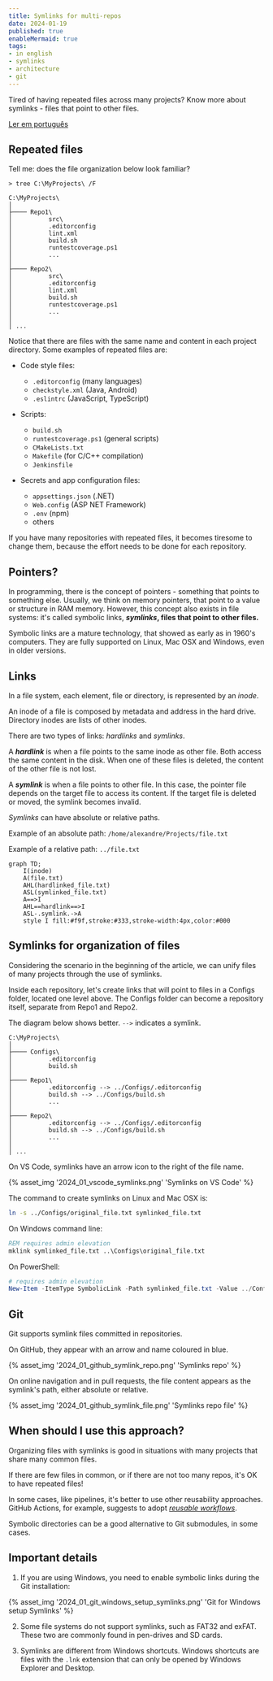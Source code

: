 ```yaml
---
title: Symlinks for multi-repos
date: 2024-01-19
published: true
enableMermaid: true
tags:
- in english
- symlinks
- architecture
- git
---
```

Tired of having repeated files across many projects? Know more about symlinks - files that point to other files.

<!-- excerpt -->

[Ler em português](../links-simbolicos-em-multi-repos)

## Repeated files

Tell me: does the file organization below look familiar?

```
> tree C:\MyProjects\ /F

C:\MyProjects\
│
├──── Repo1\
│          src\
│          .editorconfig
│          lint.xml
│          build.sh
│          runtestcoverage.ps1
│          ...
│
├──── Repo2\
│          src\
│          .editorconfig
│          lint.xml
│          build.sh
│          runtestcoverage.ps1
│          ...
│
│ ...
```

Notice that there are files with the same name and content in each project directory. Some examples of repeated files are:

- Code style files:
  - `.editorconfig` (many languages)
  - `checkstyle.xml` (Java, Android)
  - `.eslintrc` (JavaScript, TypeScript)

- Scripts:
  - `build.sh`
  - `runtestcoverage.ps1` (general scripts)
  - `CMakeLists.txt`
  - `Makefile` (for C/C++ compilation)
  - `Jenkinsfile`

- Secrets and app configuration files:
  - `appsettings.json` (.NET)
  - `Web.config` (ASP NET Framework)
  - `.env` (npm)
  - others

If you have many repositories with repeated files, it becomes tiresome to change them, because the effort needs to be done for each repository.

## Pointers?

In programming, there is the concept of pointers - something that points to something else. Usually, we think on memory pointers, that point to a value or structure in RAM memory. However, this concept also exists in file systems: it's called symbolic links, ***symlinks*, files that point to other files.**

Symbolic links are a mature technology, that showed as early as in 1960's computers. They are fully supported on Linux, Mac OSX and Windows, even in older versions.

## Links

In a file system, each element, file or directory, is represented by an *inode*.

An inode of a file is composed by metadata and address in the hard drive. Directory inodes are lists of other inodes.

There are two types of links: *hardlinks* and *symlinks*.

A ***hardlink*** is when a file points to the same inode as other file. Both access the same content in the disk. When one of these files is deleted, the content of the other file is not lost.

A ***symlink*** is when a file points to other file. In this case, the pointer file depends on the target file to access its content. If the target file is deleted or moved, the symlink becomes invalid.

*Symlinks* can have absolute or relative paths.

Example of an absolute path: `/home/alexandre/Projects/file.txt`

Example of a relative path: `../file.txt`

```mermaid
graph TD;
    I(inode)
    A(file.txt)
    AHL(hardlinked_file.txt)
    ASL(symlinked_file.txt)
    A==>I
    AHL==hardlink==>I
    ASL-.symlink.->A
    style I fill:#f9f,stroke:#333,stroke-width:4px,color:#000
```

## Symlinks for organization of files

Considering the scenario in the beginning of the article, we can unify files of many projects through the use of symlinks.

Inside each repository, let's create links that will point to files in a Configs folder, located one level above. The Configs folder can become a repository itself, separate from Repo1 and Repo2.

The diagram below shows better. `-->` indicates a symlink.

```
C:\MyProjects\
│
├──── Configs\
│          .editorconfig
│          build.sh
│
├──── Repo1\
│          .editorconfig --> ../Configs/.editorconfig
│          build.sh --> ../Configs/build.sh
│          ...
│
├──── Repo2\
│          .editorconfig --> ../Configs/.editorconfig
│          build.sh --> ../Configs/build.sh
│          ...
│
│ ...
```

On VS Code, symlinks have an arrow icon to the right of the file name.

{% asset_img '2024_01_vscode_symlinks.png' 'Symlinks on VS Code' %}

The command to create symlinks on Linux and Mac OSX is:

```bash
ln -s ../Configs/original_file.txt symlinked_file.txt
```

On Windows command line:

```bat
REM requires admin elevation
mklink symlinked_file.txt ..\Configs\original_file.txt
```

On PowerShell:

```ps1
# requires admin elevation
New-Item -ItemType SymbolicLink -Path symlinked_file.txt -Value ../Configs/original_file.txt
```

## Git

Git supports symlink files committed in repositories.

On GitHub, they appear with an arrow and name coloured in blue.

{% asset_img '2024_01_github_symlink_repo.png' 'Symlinks repo' %}

On online navigation and in pull requests, the file content appears as the symlink's path, either absolute or relative.

{% asset_img '2024_01_github_symlink_file.png' 'Symlinks repo file' %}

## When should I use this approach?

Organizing files with symlinks is good in situations with many projects that share many common files.

If there are few files in common, or if there are not too many repos, it's OK to have repeated files!

In some cases, like pipelines, it's better to use other reusability approaches. GitHub Actions, for example, suggests to adopt [*reusable workflows*](https://github.blog/2022-02-10-using-reusable-workflows-github-actions/).

Symbolic directories can be a good alternative to Git submodules, in some cases.

## Important details

1) If you are using Windows, you need to enable symbolic links during the Git installation:

{% asset_img '2024_01_git_windows_setup_symlinks.png' 'Git for Windows setup Symlinks' %}

2) Some file systems do not support symlinks, such as FAT32 and exFAT. These two are commonly found in pen-drives and SD cards.

3) Symlinks are different from Windows shortcuts. Windows shortcuts are files with the `.lnk` extension that can only be opened by Windows Explorer and Desktop.

